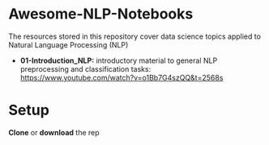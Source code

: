 # Awesome-NLP-Notebooks
The resources stored in this repository cover data science topics applied to Natural Language Processing (NLP)

- **01-Introduction_NLP:** introductory material to general NLP preprocessing and classification tasks: https://www.youtube.com/watch?v=o1Bb7G4szQQ&t=2568s

# Setup
**Clone** or **download** the rep